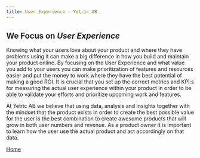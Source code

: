 ```yaml
---
title: User Experience - Yetric AB
---
```


## We Focus on _User Experience_

Knowing what your users love about your product and where they have problems using it can make a big difference in how you build and maintain your product online. By focusing on the User Experience and what value you add to your users you can make prioritization of features and resources easier and put the money to work where they have the best potential of making a good ROI. It is crucial that you set up the correct metrics and KPI:s for measuring the actual user experience within your product in order to be able to validate your efforts and prioritize upcoming work and features.

At Yetric AB we believe that using data, analysis and insights together with the mindset that the product exists in order to create the best possible value for the user is the best combination to create awesome products that will grow in both user numbers and revenue. As a product owner it is important to learn how the user use the actual product and act accordingly on that data.

[Home](/)
